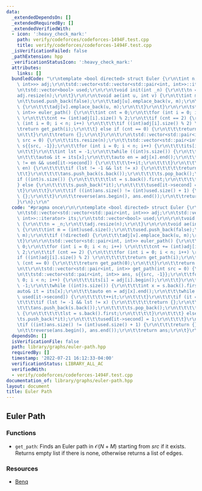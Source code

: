 ```yaml
---
data:
  _extendedDependsOn: []
  _extendedRequiredBy: []
  _extendedVerifiedWith:
  - icon: ':heavy_check_mark:'
    path: verify/codeforces/codeforces-1494F.test.cpp
    title: verify/codeforces/codeforces-1494F.test.cpp
  _isVerificationFailed: false
  _pathExtension: hpp
  _verificationStatusIcon: ':heavy_check_mark:'
  attributes:
    links: []
  bundledCode: "\r\ntemplate <bool directed> struct Euler {\r\n\tint n;\r\n\tstd::vector<std::vector<std::pair<int,\
    \ int>>> adj;\r\n\tstd::vector<std::vector<std::pair<int, int>>::iterator> its;\r\
    \n\tstd::vector<bool> used;\r\n\r\n\tvoid init(int _n) {\r\n\t\tn = _n;\r\n\t\t\
    adj.resize(n);\r\n\t}\r\n\r\n\tvoid ae(int u, int v) {\r\n\t\tint m = (int)used.size();\r\
    \n\t\tused.push_back(false);\r\n\t\tadj[u].emplace_back(v, m);\r\n\t\tif (!directed)\
    \ {\r\n\t\t\tadj[v].emplace_back(u, m);\r\n\t\t}\r\n\t}\r\n\r\n\tstd::vector<std::pair<int,\
    \ int>> euler_path() {\r\n\t\tint cnt = 0;\r\n\t\tfor (int i = 0; i < n; i++)\
    \ \r\n\t\t\tcnt += (int)adj[i].size() % 2;\r\n\t\tif (cnt == 2) {\r\n\t\t\tfor\
    \ (int i = 0; i < n; i++) \r\n\t\t\t\tif ((int)adj[i].size() % 2) \r\n\t\t\t\t\
    \treturn get_path(i);\r\n\t\t} else if (cnt == 0) {\r\n\t\t\treturn get_path(0);\r\
    \n\t\t}\r\n\t\treturn {};\r\n\t}\r\n\t\r\n\tstd::vector<std::pair<int, int>> get_path(int\
    \ src = 0) {\r\n\t\tits.resize(n);\r\n\t\tstd::vector<std::pair<int, int>> ans,\
    \ s{{src, -1}};\r\n\t\tfor (int i = 0; i < n; i++) {\r\n\t\t\tits[i] = adj[i].begin();\r\
    \n\t\t}\r\n\t\tint lst = -1;\r\n\t\twhile ((int)s.size()) {\r\n\t\t\tint x = s.back().first;\r\
    \n\t\t\tauto& it = its[x];\r\n\t\t\tauto en = adj[x].end();\r\n\t\t\twhile (it\
    \ != en && used[it->second]) {\r\n\t\t\t\t++it;\r\n\t\t\t}\r\n\t\t\tif (it ==\
    \ en) {\r\n\t\t\t\tif (lst != -1 && lst != x) {\r\n\t\t\t\t\treturn {};\r\n\t\t\
    \t\t}\r\n\t\t\t\tans.push_back(s.back());\r\n\t\t\t\ts.pop_back();\r\n\t\t\t\t\
    if ((int)s.size()) {\r\n\t\t\t\t\tlst = s.back().first;\r\n\t\t\t\t}\r\n\t\t\t\
    } else {\r\n\t\t\t\ts.push_back(*it);\r\n\t\t\t\tused[it->second] = 1;\r\n\t\t\
    \t}\r\n\t\t}\r\n\t\tif ((int)ans.size() != (int)used.size() + 1) {\r\n\t\t\treturn\
    \ {};\r\n\t\t}\r\n\t\treverse(ans.begin(), ans.end());\r\n\t\treturn ans;\r\n\t\
    }\r\n};\r\n"
  code: "#pragma once\r\n\r\ntemplate <bool directed> struct Euler {\r\n\tint n;\r\
    \n\tstd::vector<std::vector<std::pair<int, int>>> adj;\r\n\tstd::vector<std::vector<std::pair<int,\
    \ int>>::iterator> its;\r\n\tstd::vector<bool> used;\r\n\r\n\tvoid init(int _n)\
    \ {\r\n\t\tn = _n;\r\n\t\tadj.resize(n);\r\n\t}\r\n\r\n\tvoid ae(int u, int v)\
    \ {\r\n\t\tint m = (int)used.size();\r\n\t\tused.push_back(false);\r\n\t\tadj[u].emplace_back(v,\
    \ m);\r\n\t\tif (!directed) {\r\n\t\t\tadj[v].emplace_back(u, m);\r\n\t\t}\r\n\
    \t}\r\n\r\n\tstd::vector<std::pair<int, int>> euler_path() {\r\n\t\tint cnt =\
    \ 0;\r\n\t\tfor (int i = 0; i < n; i++) \r\n\t\t\tcnt += (int)adj[i].size() %\
    \ 2;\r\n\t\tif (cnt == 2) {\r\n\t\t\tfor (int i = 0; i < n; i++) \r\n\t\t\t\t\
    if ((int)adj[i].size() % 2) \r\n\t\t\t\t\treturn get_path(i);\r\n\t\t} else if\
    \ (cnt == 0) {\r\n\t\t\treturn get_path(0);\r\n\t\t}\r\n\t\treturn {};\r\n\t}\r\
    \n\t\r\n\tstd::vector<std::pair<int, int>> get_path(int src = 0) {\r\n\t\tits.resize(n);\r\
    \n\t\tstd::vector<std::pair<int, int>> ans, s{{src, -1}};\r\n\t\tfor (int i =\
    \ 0; i < n; i++) {\r\n\t\t\tits[i] = adj[i].begin();\r\n\t\t}\r\n\t\tint lst =\
    \ -1;\r\n\t\twhile ((int)s.size()) {\r\n\t\t\tint x = s.back().first;\r\n\t\t\t\
    auto& it = its[x];\r\n\t\t\tauto en = adj[x].end();\r\n\t\t\twhile (it != en &&\
    \ used[it->second]) {\r\n\t\t\t\t++it;\r\n\t\t\t}\r\n\t\t\tif (it == en) {\r\n\
    \t\t\t\tif (lst != -1 && lst != x) {\r\n\t\t\t\t\treturn {};\r\n\t\t\t\t}\r\n\t\
    \t\t\tans.push_back(s.back());\r\n\t\t\t\ts.pop_back();\r\n\t\t\t\tif ((int)s.size())\
    \ {\r\n\t\t\t\t\tlst = s.back().first;\r\n\t\t\t\t}\r\n\t\t\t} else {\r\n\t\t\t\
    \ts.push_back(*it);\r\n\t\t\t\tused[it->second] = 1;\r\n\t\t\t}\r\n\t\t}\r\n\t\
    \tif ((int)ans.size() != (int)used.size() + 1) {\r\n\t\t\treturn {};\r\n\t\t}\r\
    \n\t\treverse(ans.begin(), ans.end());\r\n\t\treturn ans;\r\n\t}\r\n};\r\n"
  dependsOn: []
  isVerificationFile: false
  path: library/graphs/euler-path.hpp
  requiredBy: []
  timestamp: '2022-07-21 16:12:33-04:00'
  verificationStatus: LIBRARY_ALL_AC
  verifiedWith:
  - verify/codeforces/codeforces-1494F.test.cpp
documentation_of: library/graphs/euler-path.hpp
layout: document
title: Euler Path
---
```


## Euler Path 

### Functions
- `get_path`: Finds an Euler path in $\mathcal O(N + M)$ starting from $src$ if it exists. Returns empty list if there is none, otherwise returns a list of edges. 

### Resources
- [Benq](https://github.com/bqi343/USACO/blob/4aa96cd195a770c3a7f8977441020036d84b4f24/Implementations/content/graphs%20(12)/DFS/EulerPath%20(12.2).h)

